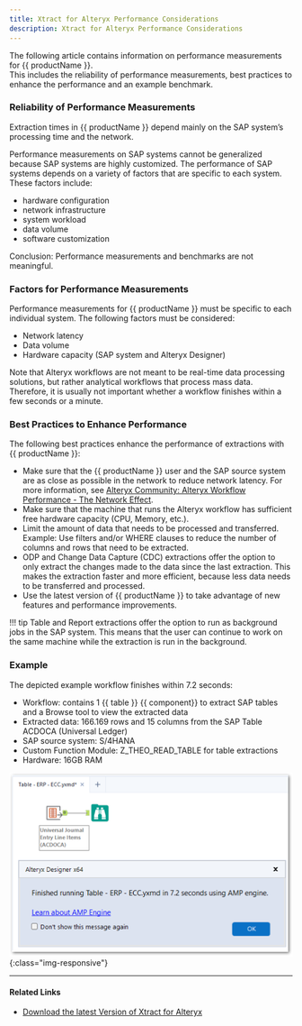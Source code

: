```yaml
---
title: Xtract for Alteryx Performance Considerations
description: Xtract for Alteryx Performance Considerations
---
```


The following article contains information on performance measurements for {{ productName }}.<br>
This includes the reliability of performance measurements, best practices to enhance the performance and an example benchmark.

### Reliability of Performance Measurements

Extraction times in {{ productName }} depend mainly on the SAP system’s processing time and the network. 

Performance measurements on SAP systems cannot be generalized because SAP systems are highly customized. 
The performance of SAP systems depends on a variety of factors that are specific to each system. 
These factors include:
- hardware configuration
- network infrastructure
- system workload
- data volume
- software customization 

Conclusion: Performance measurements and benchmarks are not meaningful.

### Factors for Performance Measurements

Performance measurements for {{ productName }} must be specific to each individual system.
The following factors must be considered:
- Network latency
- Data volume
- Hardware capacity (SAP system and Alteryx Designer)

Note that Alteryx workflows are not meant to be real-time data processing solutions, but rather analytical workflows that process mass data. 
Therefore, it is usually not important whether a workflow finishes within a few seconds or a minute.

### Best Practices to Enhance Performance

The following best practices enhance the performance of extractions with {{ productName }}:
- Make sure that the {{ productName }} user and the SAP source system are as close as possible in the network to reduce network latency.
For more information, see [Alteryx Community: Alteryx Workflow Performance - The Network Effect](https://community.alteryx.com/t5/Engine-Works/Alteryx-Workflow-Performance-The-Network-Effect/ba-p/1030910).
- Make sure that the machine that runs the Alteryx workflow has sufficient free hardware capacity (CPU, Memory, etc.).
- Limit the amount of data that needs to be processed and transferred. Example: Use filters and/or WHERE clauses to reduce the number of columns and rows that need to be extracted.
- ODP and Change Data Capture (CDC) extractions offer the option to only extract the changes made to the data since the last extraction.
This makes the extraction faster and more efficient, because less data needs to be transferred and processed.
- Use the latest version of {{ productName }} to take advantage of new features and performance improvements.

!!! tip
    Table and Report extractions offer the option to run as background jobs in the SAP system.
    This means that the user can continue to work on the same machine while the extraction is run in the background.

### Example 

The depicted example workflow finishes within 7.2 seconds:<br>

- Workflow: contains 1 {{ table }} {{ component}} to extract SAP tables and a Browse tool to view the extracted data
- Extracted data: 166.169 rows and 15 columns from the SAP Table ACDOCA (Universal Ledger)
- SAP source system: S/4HANA
- Custom Function Module: Z_THEO_READ_TABLE for table extractions
- Hardware: 16GB RAM

![extraction-time](../assets/images/xfa/articles/extraction-time.png){:class="img-responsive"}

*****
#### Related Links
- [Download the latest Version of Xtract for Alteryx](https://my.theobald-software.com)
